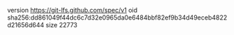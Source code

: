 version https://git-lfs.github.com/spec/v1
oid sha256:dd861049f44dc6c7d32e0965da0e6484bbf82ef9b34d49eceb4822d21656d644
size 22773
